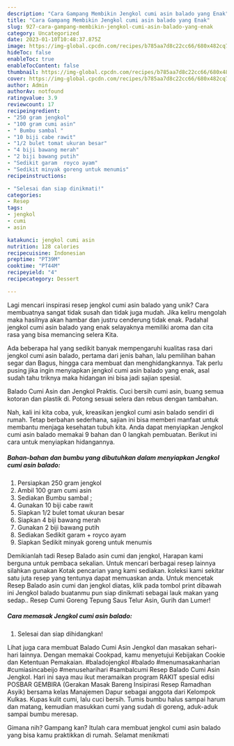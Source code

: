 ```yaml
---
description: "Cara Gampang Membikin Jengkol cumi asin balado yang Enak"
title: "Cara Gampang Membikin Jengkol cumi asin balado yang Enak"
slug: 927-cara-gampang-membikin-jengkol-cumi-asin-balado-yang-enak
category: Uncategorized
date: 2023-01-10T10:48:37.875Z
image: https://img-global.cpcdn.com/recipes/b785aa7d8c22cc66/680x482cq70/jengkol-cumi-asin-balado-foto-resep-utama.jpg
hideToc: false
enableToc: true
enableTocContent: false
thumbnail: https://img-global.cpcdn.com/recipes/b785aa7d8c22cc66/680x482cq70/jengkol-cumi-asin-balado-foto-resep-utama.jpg
cover: https://img-global.cpcdn.com/recipes/b785aa7d8c22cc66/680x482cq70/jengkol-cumi-asin-balado-foto-resep-utama.jpg
author: Admin
authorAv: notfound
ratingvalue: 3.9
reviewcount: 17
recipeingredient:
- "250 gram jengkol"
- "100 gram cumi asin"
- " Bumbu sambal "
- "10 biji cabe rawit"
- "1/2 bulet tomat ukuran besar"
- "4 biji bawang merah"
- "2 biji bawang putih"
- "Sedikit garam  royco ayam"
- "Sedikit minyak goreng untuk menumis"
recipeinstructions:

- "Selesai dan siap dinikmati!"
categories:
- Resep
tags:
- jengkol
- cumi
- asin

katakunci: jengkol cumi asin 
nutrition: 128 calories
recipecuisine: Indonesian
preptime: "PT39M"
cooktime: "PT44M"
recipeyield: "4"
recipecategory: Dessert

---
```





Lagi mencari inspirasi resep jengkol cumi asin balado yang unik? Cara membuatnya sangat tidak susah dan tidak juga mudah. Jika keliru mengolah maka hasilnya akan hambar dan justru cenderung tidak enak. Padahal jengkol cumi asin balado yang enak selayaknya memiliki aroma dan cita rasa yang bisa memancing selera Kita.





Ada beberapa hal yang sedikit banyak mempengaruhi kualitas rasa dari jengkol cumi asin balado, pertama dari jenis bahan, lalu pemilihan bahan segar dan Bagus, hingga cara membuat dan menghidangkannya. Tak perlu pusing jika ingin menyiapkan jengkol cumi asin balado yang enak,      asal sudah tahu triknya maka hidangan ini bisa jadi sajian spesial.














Balado Cumi Asin dan Jengkol Praktis. Cuci bersih cumi asin, buang semua kotoran dan plastik di. Potong sesuai selera dan rebus dengan tambahan.






Nah, kali ini kita coba, yuk, kreasikan jengkol cumi asin balado sendiri di rumah. Tetap berbahan sederhana, sajian ini bisa memberi manfaat untuk membantu menjaga kesehatan tubuh kita. Anda dapat menyiapkan Jengkol cumi asin balado memakai 9 bahan dan 0 langkah pembuatan. Berikut ini cara untuk menyiapkan hidangannya.

<!--inarticleads1-->

##### Bahan-bahan dan bumbu yang dibutuhkan dalam menyiapkan Jengkol cumi asin balado:

1. Persiapkan 250 gram jengkol
1. Ambil 100 gram cumi asin
1. Sediakan  Bumbu sambal ;
1. Gunakan 10 biji cabe rawit
1. Siapkan 1/2 bulet tomat ukuran besar
1. Siapkan 4 biji bawang merah
1. Gunakan 2 biji bawang putih
1. Sediakan Sedikit garam + royco ayam
1. Siapkan Sedikit minyak goreng untuk menumis


Demikianlah tadi Resep Balado asin cumi dan jengkol, Harapan kami berguna untuk pembaca sekalian. Untuk mencari berbagai resep lainnya silahkan gunakan Kotak pencarian yang kami sediakan. koleksi kami sekitar satu juta resep yang tentunya dapat memuaskan anda. Untuk mencetak Resep Balado asin cumi dan jengkol diatas, klik pada tombol print dibawah ini Jengkol balado buatanmu pun siap dinikmati sebagai lauk makan yang sedap.. Resep Cumi Goreng Tepung Saus Telur Asin, Gurih dan Lumer! 

<!--inarticleads2-->

##### Cara memasak Jengkol cumi asin balado:


1. Selesai dan siap dihidangkan!

Lihat juga cara membuat Balado Cumi Asin Jengkol dan masakan sehari-hari lainnya. Dengan memakai Cookpad, kamu menyetujui Kebijakan Cookie dan Ketentuan Pemakaian. #baladojengkol #balado #menumasakanharian #cumiasincabeijo #menuseharihari #sambalcumi Resep Balado Cumi Asin Jengkol. Hari ini saya mau ikut meramaikan program RAKIT spesial edisi POSBAR GEMBIRA (Gerakan Masak Bareng Insipirasi Resep Ramadhan Asyik) bersama kelas Manajemen Dapur sebagai anggota dari Kelompok Kulkas. Kupas kulit cumi, lalu cuci bersih. Tumis bumbu halus sampai harum dan matang, kemudian masukkan cumi yang sudah di goreng, aduk-aduk sampai bumbu meresap. 

Gimana nih? Gampang kan? Itulah cara membuat jengkol cumi asin balado yang bisa kamu praktikkan di rumah. Selamat menikmati
